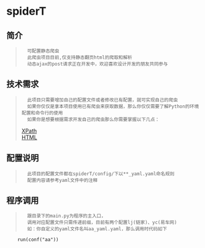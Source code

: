 # spiderT

## 简介

>       可配置静态爬虫
>       此爬虫项目目前,仅支持静态翻页html的爬取和解析
>       动态ajax的post请求正在开发中，欢迎喜欢设计开发的朋友共同参与
    
## 技术需求

>       此项目只需要增加自己的配置文件或者修改已有配置，就可实现自己的爬虫
>       如果你仅仅是拿本项目使用已有爬虫来获取数据，那么你仅仅需要了解Python的环境配置和命令行的使用
>       如果你是想要根据需求开发自己的爬虫那么你需要掌握以下几点：
>   [XPath](https://www.w3school.com.cn/xpath/index.asp)  
>   [HTML](https://www.w3school.com.cn/html/index.asp)
>
        
    
    
    
    
## 配置说明
>       此项目的配置文件都在spiderT/config/下以**_yaml.yaml命名规则
>       配置内容请参考yaml文件中的注释
    
    
## 程序调用
>       跟目录下的main.py为程序的主入口，
>       调用对应配置文件只需传递前缀，目前有两个配置lj(链家)、yc(易车网)
>       如：你自定义的yaml文件名叫aa_yaml.yaml，那么调用时代码如下
```
    run(conf("aa"))
```

